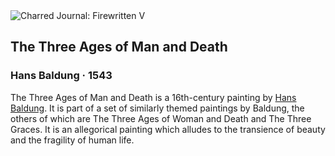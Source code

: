 <div class="artwork-of-the-day">
  <div class="container">
    <div class="img-wrapper">
      <img
        src="https://uploads2.wikiart.org/images/hans-baldung/the-three-ages-of-man-and-death-1543.jpg!Large.jpg"
        alt="Charred Journal: Firewritten V" />
    </div>
    <div class="artwork-detail">
      <div class="artwork-origin"> 
        <h2 class="artwork-name">The Three Ages of Man and Death</h2>
        <h3 class="artist">
          Hans Baldung
                    ·  1543
        </h3>
      </div>
      <p class="description">
        <span class="artwork-description-text ng-binding" ng-bind-html="viewModel.ArtworkOfTheDay.Description | unsafe">The Three Ages of Man and Death is a 16th-century painting by <a target="_blank" href="/en/hans-baldung">Hans Baldung</a>. It is part of a set of similarly themed paintings by Baldung, the others of which are The Three Ages of Woman and Death and The Three Graces. It is an allegorical painting which alludes to the transience of beauty and the fragility of human life.</span>
                        <div class="text-shadow-container ng-hide" ng-show="showShadow"></div>
      </p>
    </div>
  </div>

</div>
